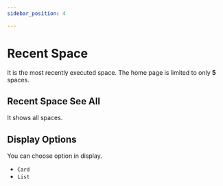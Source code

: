 ```yaml
---
sidebar_position: 4

---
```


# Recent Space

It is the most recently executed space. The home page is limited to only **5** spaces.

## Recent Space See All

It shows all spaces.

## Display Options

You can choose option in display.

- `Card`
- `List`

